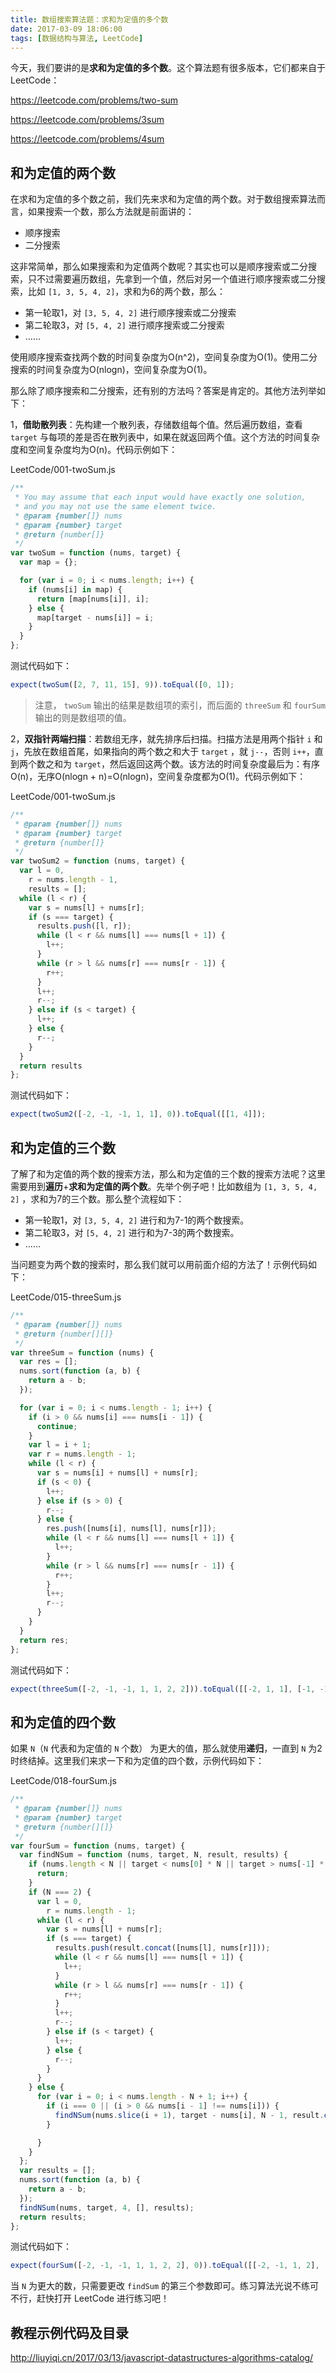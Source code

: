 ```yaml
---
title: 数组搜索算法题：求和为定值的多个数
date: 2017-03-09 18:06:00
tags: [数据结构与算法, LeetCode]
---
```


今天，我们要讲的是**求和为定值的多个数**。这个算法题有很多版本，它们都来自于 LeetCode：

https://leetcode.com/problems/two-sum

https://leetcode.com/problems/3sum

https://leetcode.com/problems/4sum

<!--more-->


## 和为定值的两个数

在求和为定值的多个数之前，我们先来求和为定值的两个数。对于数组搜索算法而言，如果搜索一个数，那么方法就是前面讲的：

- 顺序搜索
- 二分搜索

这非常简单，那么如果搜索和为定值两个数呢？其实也可以是顺序搜索或二分搜索，只不过需要遍历数组，先拿到一个值，然后对另一个值进行顺序搜索或二分搜索，比如 `[1, 3, 5, 4, 2]`，求和为6的两个数，那么：

- 第一轮取1，对 `[3, 5, 4, 2]` 进行顺序搜索或二分搜索
- 第二轮取3，对 `[5, 4, 2]`  进行顺序搜索或二分搜索
- ……

使用顺序搜索查找两个数的时间复杂度为O(n^2)，空间复杂度为O(1)。使用二分搜索的时间复杂度为O(nlogn)，空间复杂度为O(1)。

那么除了顺序搜索和二分搜索，还有别的方法吗？答案是肯定的。其他方法列举如下：

1，**借助散列表**：先构建一个散列表，存储数组每个值。然后遍历数组，查看 `target` 与每项的差是否在散列表中，如果在就返回两个值。这个方法的时间复杂度和空间复杂度均为O(n)。代码示例如下：

LeetCode/001-twoSum.js

```js
/**
 * You may assume that each input would have exactly one solution, 
 * and you may not use the same element twice.
 * @param {number[]} nums
 * @param {number} target
 * @return {number[]}
 */
var twoSum = function (nums, target) {
  var map = {};

  for (var i = 0; i < nums.length; i++) {
    if (nums[i] in map) {
      return [map[nums[i]], i];
    } else {
      map[target - nums[i]] = i;
    }
  }
};
```
测试代码如下：

```js
expect(twoSum([2, 7, 11, 15], 9)).toEqual([0, 1]);
```

> 注意， `twoSum` 输出的结果是数组项的索引，而后面的 `threeSum` 和 `fourSum` 输出的则是数组项的值。

2，**双指针两端扫描**：若数组无序，就先排序后扫描。扫描方法是用两个指针 `i` 和 `j`，先放在数组首尾，如果指向的两个数之和大于 `target` ，就 `j--`，否则 `i++`，直到两个数之和为 `target`，然后返回这两个数。该方法的时间复杂度最后为：有序O(n)，无序O(nlogn + n)=O(nlogn)，空间复杂度都为O(1)。代码示例如下：

LeetCode/001-twoSum.js

```js
/**
 * @param {number[]} nums
 * @param {number} target
 * @return {number[]}
 */
var twoSum2 = function (nums, target) {
  var l = 0,
    r = nums.length - 1,
    results = [];
  while (l < r) {
    var s = nums[l] + nums[r];
    if (s === target) {
      results.push([l, r]);
      while (l < r && nums[l] === nums[l + 1]) {
        l++;
      }
      while (r > l && nums[r] === nums[r - 1]) {
        r++;
      }
      l++;
      r--;
    } else if (s < target) {
      l++;
    } else {
      r--;
    }
  }
  return results
};
```

测试代码如下：

```js
expect(twoSum2([-2, -1, -1, 1, 1], 0)).toEqual([[1, 4]]);
```

## 和为定值的三个数

了解了和为定值的两个数的搜索方法，那么和为定值的三个数的搜索方法呢？这里需要用到**遍历**+**求和为定值的两个数**。先举个例子吧！比如数组为 `[1, 3, 5, 4, 2]` ，求和为7的三个数。那么整个流程如下：

- 第一轮取1，对 `[3, 5, 4, 2]` 进行和为7-1的两个数搜索。
- 第二轮取3，对 `[5, 4, 2]` 进行和为7-3的两个数搜索。
- ……

当问题变为两个数的搜索时，那么我们就可以用前面介绍的方法了！示例代码如下：

LeetCode/015-threeSum.js

```js
/**
 * @param {number[]} nums
 * @return {number[][]}
 */
var threeSum = function (nums) {
  var res = [];
  nums.sort(function (a, b) {
    return a - b;
  });

  for (var i = 0; i < nums.length - 1; i++) {
    if (i > 0 && nums[i] === nums[i - 1]) {
      continue;
    }
    var l = i + 1;
    var r = nums.length - 1;
    while (l < r) {
      var s = nums[i] + nums[l] + nums[r];
      if (s < 0) {
        l++;
      } else if (s > 0) {
        r--;
      } else {
        res.push([nums[i], nums[l], nums[r]]);
        while (l < r && nums[l] === nums[l + 1]) {
          l++;
        }
        while (r > l && nums[r] === nums[r - 1]) {
          r++;
        }
        l++;
        r--;
      }
    }
  }
  return res;
};
```

测试代码如下：

```js
expect(threeSum([-2, -1, -1, 1, 1, 2, 2])).toEqual([[-2, 1, 1], [-1, -1, 2]]);
```


## 和为定值的四个数

如果 `N`（`N` 代表和为定值的 `N` 个数） 为更大的值，那么就使用**递归**，一直到 `N` 为2时终结掉。这里我们来求一下和为定值的四个数，示例代码如下：

LeetCode/018-fourSum.js

```js
/**
 * @param {number[]} nums
 * @param {number} target
 * @return {number[][]}
 */
var fourSum = function (nums, target) {
  var findNSum = function (nums, target, N, result, results) {
    if (nums.length < N || target < nums[0] * N || target > nums[-1] * N) {
      return;
    }
    if (N === 2) {
      var l = 0,
        r = nums.length - 1;
      while (l < r) {
        var s = nums[l] + nums[r];
        if (s === target) {
          results.push(result.concat([nums[l], nums[r]]));
          while (l < r && nums[l] === nums[l + 1]) {
            l++;
          }
          while (r > l && nums[r] === nums[r - 1]) {
            r++;
          }
          l++;
          r--;
        } else if (s < target) {
          l++;
        } else {
          r--;
        }
      }
    } else {
      for (var i = 0; i < nums.length - N + 1; i++) {
        if (i === 0 || (i > 0 && nums[i - 1] !== nums[i])) {
          findNSum(nums.slice(i + 1), target - nums[i], N - 1, result.concat([nums[i]]), results);
        }

      }
    }
  };
  var results = [];
  nums.sort(function (a, b) {
    return a - b;
  });
  findNSum(nums, target, 4, [], results);
  return results;
};

```

测试代码如下：

```js
expect(fourSum([-2, -1, -1, 1, 1, 2, 2], 0)).toEqual([[-2, -1, 1, 2], [-1, -1, 1, 1]]);
```
当 `N` 为更大的数，只需要更改 `findSum` 的第三个参数即可。练习算法光说不练可不行，赶快打开 LeetCode 进行练习吧！

## 教程示例代码及目录

<http://liuyiqi.cn/2017/03/13/javascript-datastructures-algorithms-catalog/>
